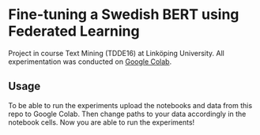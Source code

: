 # Fine-tuning a Swedish BERT using Federated Learning
Project in course Text Mining (TDDE16) at Linköping University. All experimentation was conducted on [Google Colab](https://colab.research.google.com).

## Usage
To be able to run the experiments upload the notebooks and data from this repo to Google Colab. Then change paths to your data accordingly in the notebook cells. Now you are able to run the experiments!
